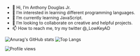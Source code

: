 - 👋 Hi, I’m Anthony Douglas Jr.
- 👀 I’m interested in learning different programming languages.
- 🌱 I’m currently learning JavaScript.
- 💞️ I’m looking to collaborate on creative and helpful projects.
- 📫 How to reach me, try my twitter @_LowKeyAD

![Anurag's GitHub stats](https://github-readme-stats.vercel.app/api?username=LowKeyAD&show_icons=true&theme=tokyonight) ![Top Langs](https://github-readme-stats.vercel.app/api/top-langs/?username=LowKeyAD&layout=compact)

![Profile views](https://gpvc.arturio.dev/LowKeyAD)



<!---
LowKeyAD/LowKeyAD is a ✨ special ✨ repository because its `README.md` (this file) appears on your GitHub profile.
You can click the Preview link to take a look at your changes.
--->
